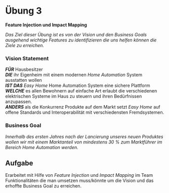 Übung 3
=======
__Feature Injection und Impact Mapping__

_Das Ziel dieser Übung ist es von der Vision und den Business Goals ausgehend wichtige Features zu identifizieren die uns helfen können die Ziele zu erreichen._

### Vision Statement


*__FÜR__* Hausbesitzer<br>
*__DIE__* ihr Eigenheim mit einem modernen *Home Automation* System ausstatten wollen<br>
*__IST DAS__* *Easy Home* Home Automation System eine sichere Plattform<br>
*__WELCHE__* es allen Bewohnern auf einfache Art erlaubt die verschiedenen elektrischen Systeme im Haus zu steuern und ihren Bedürfnissen anzupassen.<br>
*__ANDERS__* als die Konkurrenz Produkte auf dem Markt setzt *Easy Home* auf offene Standards und Interoperabilität mit verschiedensten Fremdsystemen.

### Business Goal

*Innerhalb des ersten Jahres nach der Lancierung unseres neuen Produktes wollen wir mit einem Marktanteil von mindestens 30 % zum Marktführer im Bereich Home Automation werden.*

## Aufgabe

Erarbeitet mit Hilfe von *Feature Injection* und *Impact Mapping* im Team Funktionalitäten die man umsetzen muss/könnte um die Vision und das erhoffte Business Goal zu erreichen.
